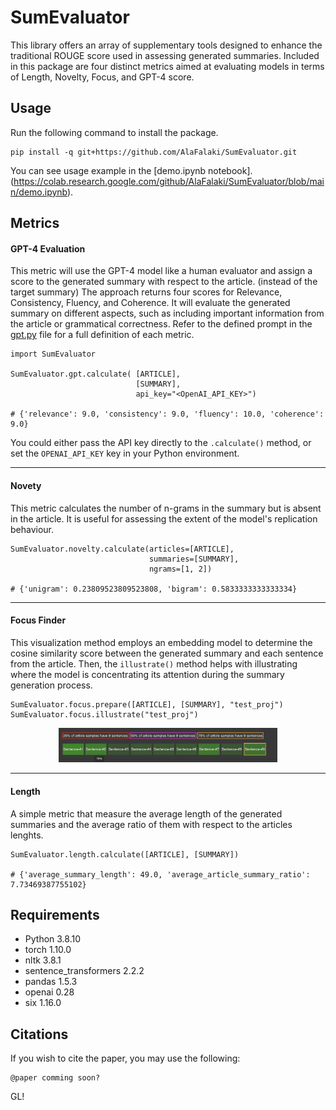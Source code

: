 
SumEvaluator
===

This library offers an array of supplementary tools designed to enhance the traditional ROUGE score used in assessing generated summaries. Included in this package are four distinct metrics aimed at evaluating models in terms of Length, Novelty, Focus, and GPT-4 score.

## Usage

Run the following command to install the package.

```
pip install -q git+https://github.com/AlaFalaki/SumEvaluator.git
```

You can see usage example in the [demo.ipynb notebook].(https://colab.research.google.com/github/AlaFalaki/SumEvaluator/blob/main/demo.ipynb).

## Metrics


#### GPT-4 Evaluation
This metric will use the GPT-4 model like a human evaluator and assign a score to the generated summary with respect to the article. (instead of the target summary) The approach returns four scores for Relevance, Consistency, Fluency, and Coherence. It will evaluate the generated summary on different aspects, such as including important information from the article or grammatical correctness. Refer to the defined prompt in the [gpt.py](https://github.com/AlaFalaki/SumEvaluator/blob/main/SumEvaluator/gpt.py#L8) file for a full definition of each metric.

```
import SumEvaluator

SumEvaluator.gpt.calculate( [ARTICLE],
                            [SUMMARY],
                            api_key="<OpenAI_API_KEY>")

# {'relevance': 9.0, 'consistency': 9.0, 'fluency': 10.0, 'coherence': 9.0}
```

You could either pass the API key directly to the `.calculate()` method, or set the `OPENAI_API_KEY` key in your Python environment.

___

#### Novety
This metric calculates the number of n-grams in the summary but is absent in the article. It is useful for assessing the extent of the model's replication behaviour.

```
SumEvaluator.novelty.calculate(articles=[ARTICLE],
                               summaries=[SUMMARY],
                               ngrams=[1, 2])

# {'unigram': 0.23809523809523808, 'bigram': 0.5833333333333334}
```

___

#### Focus Finder
This visualization method employs an embedding model to determine the cosine similarity score between the generated summary and each sentence from the article. Then, the `illustrate()` method helps with illustrating where the model is concentrating its attention during the summary generation process.

```
SumEvaluator.focus.prepare([ARTICLE], [SUMMARY], "test_proj")
SumEvaluator.focus.illustrate("test_proj")
```

<p align="center">
<img width="350" src="https://raw.githubusercontent.com/AlaFalaki/SumEvaluator/main/images/focus_finder.png" />
</p>

___

#### Length
A simple metric that measure the average length of the generated summaries and the average ratio of them with respect to the articles lenghts.


```
SumEvaluator.length.calculate([ARTICLE], [SUMMARY])

# {'average_summary_length': 49.0, 'average_article_summary_ratio': 7.73469387755102}
```
## Requirements

* Python 3.8.10
* torch 1.10.0
* nltk 3.8.1
* sentence_transformers 2.2.2
* pandas 1.5.3
* openai 0.28
* six 1.16.0

## Citations
If you wish to cite the paper, you may use the following:
```
@paper comming soon?
```

GL!